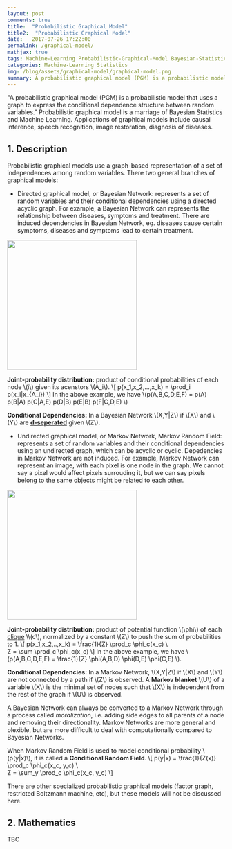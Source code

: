 ```yaml
---
layout: post
comments: true
title:  "Probabilistic Graphical Model"
title2:  "Probabilistic Graphical Model"
date:   2017-07-26 17:22:00
permalink: /graphical-model/
mathjax: true
tags: Machine-Learning Probabilistic-Graphical-Model Bayesian-Statistics Statistics
categories: Machine-Learning Statistics
img: /blog/assets/graphical-model/graphical-model.png
summary: A probabilistic graphical model (PGM) is a probabilistic model for which a graph expresses the conditional dependence structure between random variables...
---
```



"A probabilistic graphical model (PGM) is a probabilistic model that uses a graph to express the conditional dependence structure between random variables." Probabilistic graphical model is a marriage of Bayesian Statistics and Machine Learning. Applications of graphical models include causal inference, speech recognition, image restoration, diagnosis of diseases.

## 1. Description
Probabilistic graphical models use a graph-based representation of a set of independences among random variables. There two general branches of graphical models:
* Directed graphical model, or Bayesian Network: represents a set of random variables and their conditional dependencies using a directed acyclic graph. For example, a Bayesian Network can represents the relationship between diseases, symptoms and treatment. There are induced dependencies in Bayesian Network, eg. diseases cause certain symptoms, diseases and symptoms lead to certain treatment.
<div class="imgcap">
<div >
    <img src="/blog/assets/graphical-model/bayesian-network.png" width = "300">
</div>
</div>

__Joint-probability distribution:__ product of conditional probabilities of each node \\(i\\) given its acenstors \\(A_i\\).
\\[
p(x_1,x_2,...,x_k) = \prod_i p(x_i\|x_{A_i})
\\]
In the above example, we have
\\(p(A,B,C,D,E,F) = p(A) p(B\|A) p(C\|A,E) p(D\|B) p(E\|B) p(F\|C,D,E) \\)

__Conditional Dependencies:__ In a Bayesian Network \\(X,Y\|Z\\) if \\(X\\) and \\(Y\\) are __[d-seperated](https://en.wikipedia.org/wiki/Bayesian_network#d-separation)__ given \\(Z\\).

* Undirected graphical model, or Markov Network, Markov Random Field: represents a set of random variables and their conditional dependencies using an undirected graph, which can be acyclic or cyclic. Depedencies in Markov Network are not induced. For example, Markov Network can represent an image, with each pixel is one node in the graph. We cannot say a pixel would affect pixels surrouding it, but we can say pixels belong to the same objects might be related to each other.
<div class="imgcap">
<div >
    <img src="/blog/assets/graphical-model/markov-random-field.png" width = "300">
</div>
</div>

__Joint-probability distribution:__ product of potential function \\(\phi\\) of each [clique](https://en.wikipedia.org/wiki/Clique_(graph_theory)) \\(c\\), normalized by a constant \\(Z\\) to push the sum of probabilities to 1.
\\[
p(x_1,x_2,..,x_k) = \frac{1}{Z} \prod_c \phi_c(x_c) \\\
Z = \sum \prod_c \phi_c(x_c)
\\]
In the above example, we have \\(p(A,B,C,D,E,F) = \frac{1}{Z} \phi(A,B,D) \phi(D,E) \phi(C,E) \\).

__Conditional Dependencies:__ In a Markov Network, \\(X,Y|Z\\) if \\(X\\) and \\(Y\\) are not connected by a path if \\(Z\\) is observed. A __Markov blanket__ \\(U\\) of a variable \\(X\\) is the minimal set of nodes such that \\(X\\) is independent from the rest of the graph if \\(U\\) is observed.

A Bayesian Network can always be converted to a Markov Network through a process called _moralization_, i.e. adding side edges to all parents of a node and removing their directionality. Markov Networks are more general and plexible, but are more difficult to deal with computationally compared to Bayesian Networks.

When Markov Random Field is used to model conditional probability \\(p(y\|x)\\), it is called a __Conditional Random Field__.
\\[
p(y\|x) = \frac{1}{Z(x)} \prod_c \phi_c(x_c, y_c) \\\
Z = \sum_y \prod_c \phi_c(x_c, y_c)
\\]

There are other specialized probabilistic graphical models (factor graph, restricted Boltzmann machine, etc), but these models will not be discussed here.

## 2. Mathematics
TBC

